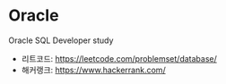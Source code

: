 # Oracle
Oracle SQL Developer study
- 리트코드: https://leetcode.com/problemset/database/
- 해커랭크: https://www.hackerrank.com/
